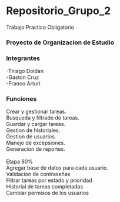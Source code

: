 # Repositorio_Grupo_2
Trabajo Practico Obligatorio

### Proyecto de Organizacion de Estudio


### Integrantes

  -Thiago Doldan<br>
  -Gaston Cruz<br>
  -Franco Arturi

  
### Funciones
Crear y gestionar tareas. <br>
Busqueda y filtrado de tareas.<br>
Guardar y cargar tareas.<br>
Gestion de historiales.<br>
Gestion de usuarios.<br>
Manejo de excepsiones.<br>
Generacion de reportes.<br>
<br>
Etapa 80%<br>
Agregar base de datos para cada usuario.<br>
Validacion de contraseñas<br>
Filtrar tareas por estado y prioridad<br>
Historial de tareas completadas<br>
Cambiar permisos de los usuarios<br>